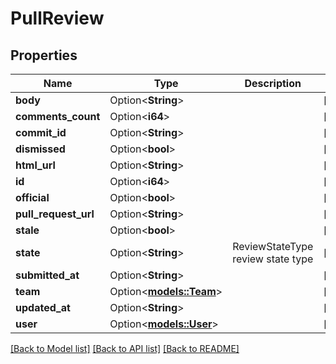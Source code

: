# PullReview

## Properties

Name | Type | Description | Notes
------------ | ------------- | ------------- | -------------
**body** | Option<**String**> |  | [optional]
**comments_count** | Option<**i64**> |  | [optional]
**commit_id** | Option<**String**> |  | [optional]
**dismissed** | Option<**bool**> |  | [optional]
**html_url** | Option<**String**> |  | [optional]
**id** | Option<**i64**> |  | [optional]
**official** | Option<**bool**> |  | [optional]
**pull_request_url** | Option<**String**> |  | [optional]
**stale** | Option<**bool**> |  | [optional]
**state** | Option<**String**> | ReviewStateType review state type | [optional]
**submitted_at** | Option<**String**> |  | [optional]
**team** | Option<[**models::Team**](Team.md)> |  | [optional]
**updated_at** | Option<**String**> |  | [optional]
**user** | Option<[**models::User**](User.md)> |  | [optional]

[[Back to Model list]](../README.md#documentation-for-models) [[Back to API list]](../README.md#documentation-for-api-endpoints) [[Back to README]](../README.md)


